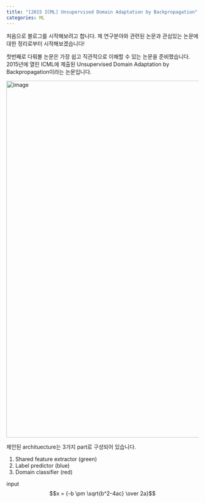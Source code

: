 ```yaml
---
title: "[2015 ICML] Unsupervised Domain Adaptation by Backpropagation"
categories: ML
---
```


처음으로 블로그를 시작해보려고 합니다.
제 연구분야와 관련된 논문과 관심있는 논문에 대한 정리로부터 시작해보겠습니다!

첫번째로 다뤄볼 논문은 가장 쉽고 직관적으로 이해할 수 있는 논문을 준비했습니다.
2015년에 열린 ICML에 제출된 Unsupervised Domain Adaptation by Backpropagation이라는 논문입니다.

<img width="935" alt="image" src="https://user-images.githubusercontent.com/39029444/72676131-26b20c00-3ad1-11ea-94e7-6d6408f76975.png">

제안된 archituecture는 3가지 part로 구성되어 있습니다.

1. Shared feature extractor (green)
2. Label predictor (blue)
3. Domain classifier (red)

input $$x = {-b \pm \sqrt{b^2-4ac} \over 2a}$$
